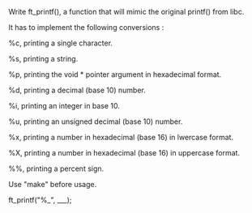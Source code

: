 Write ft_printf(), a function that will mimic the original printf() from libc.

It has to implement the following conversions :

%c, printing a single character.

%s, printing a string.

%p, printing the void * pointer argument in hexadecimal format.

%d, printing a decimal (base 10) number.

%i, printing an integer in base 10.

%u, printing an unsigned decimal (base 10) number.

%x, printing a number in hexadecimal (base 16) in lwercase format.

%X, printing a number in hexadecimal (base 16) in uppercase format.

%%, printing a percent sign.

Use "make" before usage.

ft_printf("%_", ___);
